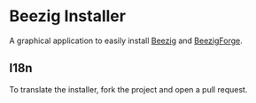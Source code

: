 # Beezig Installer

A graphical application to easily install [Beezig](https://github.com/Beezig/Beezig) and [BeezigForge](https://github.com/Beezig/BeezigForge).

## I18n
To translate the installer, fork the project and open a pull request.
